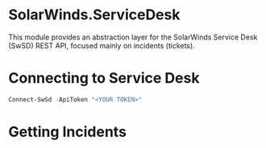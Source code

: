 # SolarWinds.ServiceDesk

This module provides an abstraction layer for the SolarWinds Service Desk (SwSD) REST API, focused mainly on incidents (tickets).

# Connecting to Service Desk

```powershell
Connect-SwSd -ApiToken "<YOUR TOKEN>"
```

# Getting Incidents

```